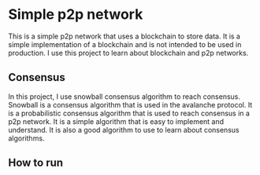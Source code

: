 # Simple p2p network 

This is a simple p2p network that uses a blockchain to store data. It is a simple implementation of a blockchain and is not intended to be used in production.
I use this project to learn about blockchain and p2p networks.

## Consensus
In this project, I use snowball consensus algorithm to reach consensus. Snowball is a consensus algorithm that is used in the avalanche protocol. It is a probabilistic consensus algorithm that is used to reach consensus in a p2p network. It is a simple algorithm that is easy to implement and understand. It is also a good algorithm to use to learn about consensus algorithms.

## How to run
